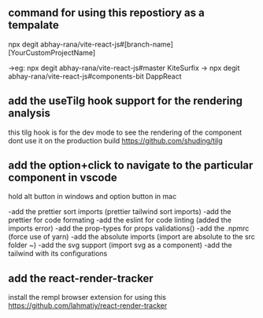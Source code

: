 ## command for using this repostiory as a tempalate
npx degit abhay-rana/vite-react-js#[branch-name] [YourCustomProjectName]

->eg: npx degit abhay-rana/vite-react-js#master KiteSurfix 
 ->   npx degit abhay-rana/vite-react-js#components-bit DappReact

## add the useTilg hook support for the rendering analysis

this tilg hook is for the dev mode to see the rendering of the component dont use it on the production build
https://github.com/shuding/tilg

## add the option+click to navigate to the particular component in vscode

hold alt button in windows and option button in mac

-add the prettier sort imports (prettier tailwind sort imports)
-add the prettier for code formating
-add the eslint for code linting (added the imports error)
-add the prop-types for props validations()
-add the .npmrc (force use of yarn)
-add the absolute imports (import are absolute to the src folder ~)
-add the svg support (import svg as a component)
-add the tailwind with its configurations

## add the react-render-tracker

install the rempl browser extension for using this
https://github.com/lahmatiy/react-render-tracker

<!-- hello this is for testing -->
